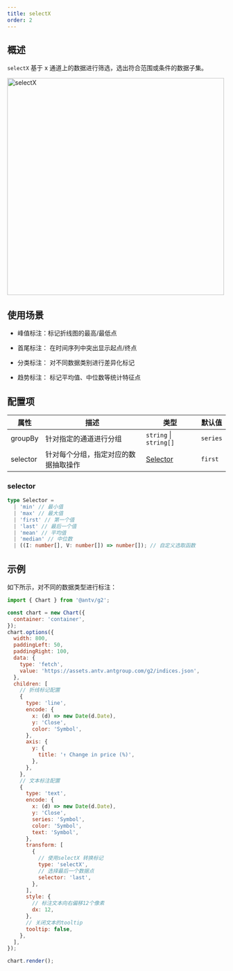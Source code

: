 ```yaml
---
title: selectX
order: 2
---
```


## 概述

`selectX` 基于 x 通道上的数据进行筛选，选出符合范围或条件的数据子集。

<img alt="selectX" src="https://mdn.alipayobjects.com/huamei_qa8qxu/afts/img/A*R-q2QaIHGccAAAAAAAAAAAAAemJ7AQ/original" width="500">

## 使用场景

- 峰值标注：标记折线图的最高/最低点

- 首尾标注： 在时间序列中突出显示起点/终点

- 分类标注： 对不同数据类别进行差异化标记

- 趋势标注： 标记平均值、中位数等统计特征点

## 配置项

| 属性     | 描述                                 | 类型                   | 默认值   |
| -------- | ------------------------------------ | ---------------------- | -------- |
| groupBy  | 针对指定的通道进行分组               | `string` \| `string[]` | `series` |
| selector | 针对每个分组，指定对应的数据抽取操作 | [Selector](#selector)  | `first`  |

### selector

```ts
type Selector =
  | 'min' // 最小值
  | 'max' // 最大值
  | 'first' // 第一个值
  | 'last' // 最后一个值
  | 'mean' // 平均值
  | 'median' // 中位数
  | ((I: number[], V: number[]) => number[]); // 自定义选取函数
```

## 示例

如下所示，对不同的数据类型进行标注：

```js | ob { autoMount: true }
import { Chart } from '@antv/g2';

const chart = new Chart({
  container: 'container',
});
chart.options({
  width: 800,
  paddingLeft: 50,
  paddingRight: 100,
  data: {
    type: 'fetch',
    value: 'https://assets.antv.antgroup.com/g2/indices.json',
  },
  children: [
    // 折线标记配置
    {
      type: 'line',
      encode: {
        x: (d) => new Date(d.Date),
        y: 'Close',
        color: 'Symbol',
      },
      axis: {
        y: {
          title: '↑ Change in price (%)',
        },
      },
    },
    // 文本标注配置
    {
      type: 'text',
      encode: {
        x: (d) => new Date(d.Date),
        y: 'Close',
        series: 'Symbol',
        color: 'Symbol',
        text: 'Symbol',
      },
      transform: [
        {
          // 使用selectX 转换标记
          type: 'selectX',
          // 选择最后一个数据点
          selector: 'last',
        },
      ],
      style: {
        // 标注文本向右偏移12个像素
        dx: 12,
      },
      // 关闭文本的tooltip
      tooltip: false,
    },
  ],
});

chart.render();
```

```

```
